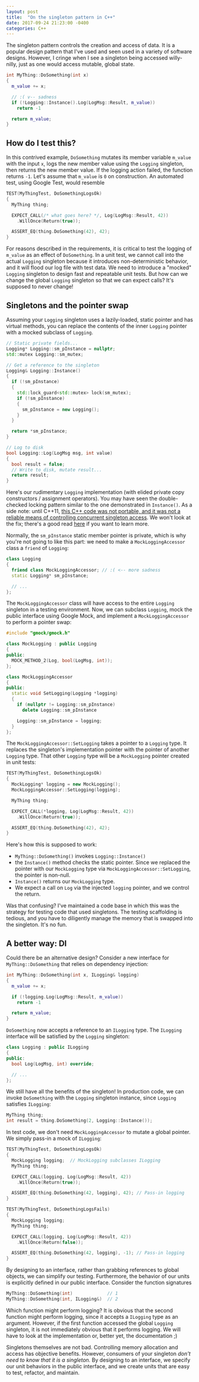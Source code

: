 ```yaml
---
layout: post
title:  "On the singleton pattern in C++"
date: 2017-09-24 21:23:00 -0400
categories: C++
---
```


The singleton pattern controls the creation and access of data. It is a popular design pattern that I've used and seen used in a variety of software designs. However, I cringe when I see a singleton being accessed willy-nilly, just as one would access mutable, global state.

```c++
int MyThing::DoSomething(int x)
{
  m_value += x;

  // :( v-- sadness
  if (!Logging::Instance().Log(LogMsg::Result, m_value))
    return -1

  return m_value;
}
```

## How do I test this?

In this contrived example, `DoSomething` mutates its member variable `m_value` with the input `x`, logs the new member value using the `Logging` singleton, then returns the new member value. If the logging action failed, the function returns `-1`. Let's assume that `m_value` is `0` on construction. An automated test, using Google Test, would resemble

```c++
TEST(MyThingTest, DoSomethingLogsOk)
{
  MyThing thing;

  EXPECT_CALL(/* what goes here? */, Log(LogMsg::Result, 42))
    .WillOnce(Return(true));

  ASSERT_EQ(thing.DoSomething(42), 42);
}
```

For reasons described in the requirements, it is critical to test the logging of `m_value` as an effect of `DoSomething`. In a unit test, we cannot call into the actual `Logging` singleton because it introduces non-deterministic behavior, and it will flood our log file with test data. We need to introduce a "mocked" `Logging` singleton to design fast and repeatable unit tests. But how can we change the global `Logging` singleton so that we can expect calls? It's supposed to never change!

## Singletons and the pointer swap

Assuming your `Logging` singleton uses a lazily-loaded, static pointer and has virtual methods, you can replace the contents of the inner `Logging` pointer with a mocked subclass of `Logging`.

```c++
// Static private fields...
Logging* Logging::sm_pInstance = nullptr;
std::mutex Logging::sm_mutex;

// Get a reference to the singleton
Logging& Logging::Instance()
{
  if (!sm_pInstance)
  {
    std::lock_guard<std::mutex> lock(sm_mutex);
    if (!sm_pInstance)
    {
      sm_pInstance = new Logging();
    }
  }

  return *sm_pInstance;
}

// Log to disk
bool Logging::Log(LogMsg msg, int value)
{
  bool result = false;
  // Write to disk, mutate result...
  return result;
}
```

Here's our rudimentary `Logging` implementation (with elided private copy constructors / assignment operators). You may have seen the double-checked locking pattern similar to the one demonstrated in `Instance()`. As a side note: until C++11, [this C++ code was not portable, and it was not a reliable means of controlling concurrent singleton access](http://www.aristeia.com/Papers/DDJ_Jul_Aug_2004_revised.pdf). We won't look at the fix; there's a good read [here](http://preshing.com/20130930/double-checked-locking-is-fixed-in-cpp11/) if you want to learn more.

Normally, the `sm_pInstance` static member pointer is private, which is why you're not going to like this part: we need to make a `MockLoggingAccessor` class a `friend` of `Logging`:

```c++
class Logging
{
  friend class MockLoggingAccessor; // :( <-- more sadness
  static Logging* sm_pInstance;

  // ...
};
```

The `MockLoggingAccessor` class will have access to the entire `Logging` singleton in a testing environment. Now, we can subclass `Logging`, mock the public interface using Google Mock, and implement a `MockLoggingAccessor` to perform a pointer swap:

```c++
#include "gmock/gmock.h"

class MockLogging : public Logging
{
public:
  MOCK_METHOD_2(Log, bool(LogMsg, int));
};

class MockLoggingAccessor
{
public:
  static void SetLogging(Logging *logging)
  {
    if (nullptr != Logging::sm_pInstance)
      delete Logging::sm_pInstance

    Logging::sm_pInstance = logging;
  }
};
```

The `MockLoggingAccessor::SetLogging` takes a pointer to a `Logging` type. It replaces the singleton's implementation pointer with the pointer of another `Logging` type. That other `Logging` type will be a `MockLogging` pointer created in unit tests:

```c++
TEST(MyThingTest, DoSomethingLogsOk)
{
  MockLogging* logging = new MockLogging();
  MockLoggingAccessor::SetLogging(logging);

  MyThing thing;

  EXPECT_CALL(*logging, Log(LogMsg::Result, 42))
    .WillOnce(Return(true));

  ASSERT_EQ(thing.DoSomething(42), 42);
}
```

Here's how this is supposed to work:

- `MyThing::DoSomething()` invokes `Logging::Instance()`
- the `Instance()` method checks the static pointer. Since we replaced the pointer with our `MockLogging` type via `MockLoggingAccessor::SetLogging`, the pointer is non-null.
- `Instance()` returns our `MockLogging` type.
- We expect a call on `Log` via the injected `logging` pointer, and we control the return.

Was that confusing? I've maintained a code base in which this was the strategy for testing code that used singletons. The testing scaffolding is tedious, and you have to diligently manage the memory that is swapped into the singleton. It's no fun.

## A better way: DI

Could there be an alternative design? Consider a new interface for `MyThing::DoSomething` that relies on dependency injection:

```c++
int MyThing::DoSomething(int x, ILogging& logging)
{
  m_value += x;

  if (!logging.Log(LogMsg::Result, m_value))
    return -1

  return m_value;
}
```

`DoSomething` now accepts a reference to an `ILogging` type. The `ILogging` interface will be satisfied by the `Logging` singleton:

```c++
class Logging : public ILogging
{
public:
  bool Log(LogMsg, int) override;

  // ...
};
```

We still have all the benefits of the singleton! In production code, we can invoke `DoSomething` with the `Logging` singleton instance, since `Logging` satisfies `ILogging`:

```c++
MyThing thing;
int result = thing.DoSomething(2, Logging::Instance());
```

In test code, we don't need `MockLoggingAccessor` to mutate a global pointer. We simply pass-in a mock of `ILogging`:

```c++
TEST(MyThingTest, DoSomethingLogsOk)
{
  MockLogging logging;  // MockLogging subclasses ILogging
  MyThing thing;

  EXPECT_CALL(logging, Log(LogMsg::Result, 42))
    .WillOnce(Return(true));                       

  ASSERT_EQ(thing.DoSomething(42, logging), 42); // Pass-in logging
}

TEST(MyThingTest, DoSomethingLogsFails)
{
  MockLogging logging;
  MyThing thing;

  EXPECT_CALL(logging, Log(LogMsg::Result, 42))
    .WillOnce(Return(false));                 

  ASSERT_EQ(thing.DoSomething(42, logging), -1); // Pass-in logging
}
```

By designing to an interface, rather than grabbing references to global objects, we can simplify our testing. Furthermore, the behavior of our units is explicitly defined in our public interface. Consider the function signatures

```c++
MyThing::DoSomething(int)             // 1
MyThing::DoSomething(int, ILogging&)  // 2
```

Which function might perform logging? It is obvious that the second function might perform logging, since it accepts a `ILogging` type as an argument. However, if the first function accessed the global `Logging` singleton, it is not immediately obvious that it performs logging. We will have to look at the implementation or, better yet, the documentation ;)

Singletons themselves are not bad. Controlling memory allocation and access has objective benefits. However, consumers of your singleton _don't need to know that it is a singleton._ By designing to an interface, we specify our unit behaviors in the public interface, and we create units that are easy to test, refactor, and maintain.
